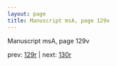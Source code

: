 ```yaml
---
layout: page
title: Manuscript msA, page 129v
---
```


Manuscript msA, page 129v

prev:  [129r](../129r) | next:  [130r](../130r)